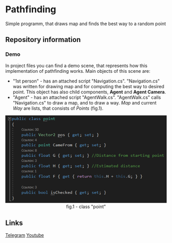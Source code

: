 # Pathfinding

Simple programm, that draws map and finds the best way to a random point

## Repository information

### Demo
In project files you can find a demo scene, that represents how this implementation of pathfinding works. 
Main objects of this scene are:
* "1st person" - has an attached script "Navigation.cs". "Navigation.cs" was written for drawing map and for computing the best way to desired point. This object has also child components, **Agent** and **Agent Camera**.
* "Agent" - has an attached script "AgentWalk.cs". "AgentWalk.cs" calls "Navigation.cs" to draw a map, and to draw a way. *Map* and current *Way* are lists, that consists of *Points* (fig.1).
<p align="center">
  <img src="/GithubMedia/point.png" alt="point class">
  fig.1 - class "point"
</p>

## Links

[Telegram] [Youtube]

[Youtube]: https://www.youtube.com/channel/UC3kV-wnqBE3Y2tdtdSrjvGQ
[Telegram]: https://t.me/exeersitus